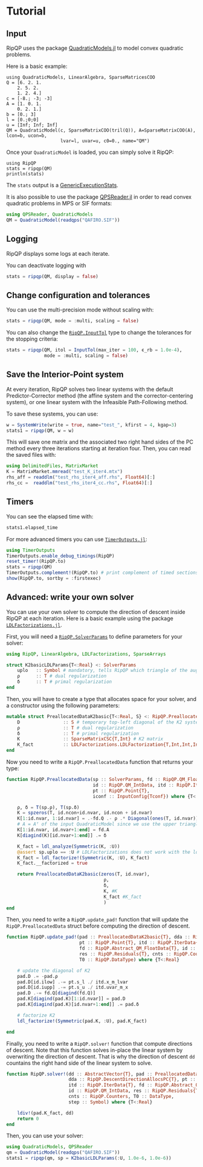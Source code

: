 # Tutorial

## Input

RipQP uses the package [QuadraticModels.jl](https://github.com/JuliaSmoothOptimizers/QuadraticModels.jl) to model
convex quadratic problems.

Here is a basic example:

```@example QM
using QuadraticModels, LinearAlgebra, SparseMatricesCOO
Q = [6. 2. 1.
    2. 5. 2.
    1. 2. 4.]
c = [-8.; -3; -3]
A = [1. 0. 1.
    0. 2. 1.]
b = [0.; 3]
l = [0.;0;0]
u = [Inf; Inf; Inf]
QM = QuadraticModel(c, SparseMatrixCOO(tril(Q)), A=SparseMatrixCOO(A), lcon=b, ucon=b, 
                    lvar=l, uvar=u, c0=0., name="QM")
```

Once your `QuadraticModel` is loaded, you can simply solve it RipQP:

```@example QM
using RipQP
stats = ripqp(QM)
println(stats)
```

The `stats` output is a
[GenericExecutionStats](https://juliasmoothoptimizers.github.io/SolverCore.jl/dev/reference/#SolverCore.GenericExecutionStats).

It is also possible to use the package [QPSReader.jl](https://github.com/JuliaSmoothOptimizers/QPSReader.jl) in order to
read convex quadratic problems in MPS or SIF formats:

```julia
using QPSReader, QuadraticModels
QM = QuadraticModel(readqps("QAFIRO.SIF"))
```

## Logging

RipQP displays some logs at each iterate.

You can deactivate logging with

```julia
stats = ripqp(QM, display = false)
```

## Change configuration and tolerances

You can use the multi-precision mode without scaling with:

```julia
stats = ripqp(QM, mode = :multi, scaling = false)
```

You can also change the [`RipQP.InputTol`](@ref) type to change the tolerances for the
stopping criteria:

```julia
stats = ripqp(QM, itol = InputTol(max_iter = 100, ϵ_rb = 1.0e-4),
              mode = :multi, scaling = false)
```

## Save the Interior-Point system

At every iteration, RipQP solves two linear systems with the default Predictor-Corrector method (the affine system and the 
corrector-centering system), or one linear system with the Infeasible Path-Following method.
  
To save these systems, you can use:

```julia
w = SystemWrite(write = true, name="test_", kfirst = 4, kgap=3) 
stats1 = ripqp(QM, w = w)
```

This will save one matrix and the associated two right hand sides of the PC method every three iterations starting at 
iteration four.
Then, you can read the saved files with:

```julia
using DelimitedFiles, MatrixMarket
K = MatrixMarket.mmread("test_K_iter4.mtx")
rhs_aff = readdlm("test_rhs_iter4_aff.rhs", Float64)[:]
rhs_cc =  readdlm("test_rhs_iter4_cc.rhs", Float64)[:] 
```

## Timers

You can see the elapsed time with:

```julia
stats1.elapsed_time
```

For more advanced timers you can use [`TimerOutputs.jl`](https://github.com/KristofferC/TimerOutputs.jl):

```julia
using TimerOutputs
TimerOutputs.enable_debug_timings(RipQP)
reset_timer!(RipQP.to)
stats = ripqp(QM)
TimerOutputs.complement!(RipQP.to) # print complement of timed sections
show(RipQP.to, sortby = :firstexec)
```

## Advanced: write your own solver

You can use your own solver to compute the direction of descent inside RipQP at each iteration.
Here is a basic example using the package [`LDLFactorizations.jl`](https://github.com/JuliaSmoothOptimizers/LDLFactorizations.jl).

First, you will need a [`RipQP.SolverParams`](@ref) to define parameters for your solver:

```julia
using RipQP, LinearAlgebra, LDLFactorizations, SparseArrays

struct K2basicLDLParams{T<:Real} <: SolverParams
    uplo   :: Symbol # mandatory, tells RipQP which triangle of the augmented system to store
    ρ      :: T # dual regularization
    δ      :: T # primal regularization
end
```

Then, you will have to create a type that allocates space for your solver, and a constructor using the following parameters:

```julia
mutable struct PreallocatedDataK2basic{T<:Real, S} <: RipQP.PreallocatedDataAugmented{T, S}
    D                :: S # temporary top-left diagonal of the K2 system
    ρ                :: T # dual regularization
    δ                :: T # primal regularization
    K                :: SparseMatrixCSC{T,Int} # K2 matrix
    K_fact           :: LDLFactorizations.LDLFactorization{T,Int,Int,Int} # factorized K2
end
```

Now you need to write a `RipQP.PreallocatedData` function that returns your type:

```julia
function RipQP.PreallocatedData(sp :: SolverParams, fd :: RipQP.QM_FloatData{T},
                                id :: RipQP.QM_IntData, itd :: RipQP.IterData{T},
                                pt :: RipQP.Point{T},
                                iconf :: InputConfig{Tconf}) where {T<:Real, Tconf<:Real}

    ρ, δ = T(sp.ρ), T(sp.δ)
    K = spzeros(T, id.ncon+id.nvar, id.ncon + id.nvar)
    K[1:id.nvar, 1:id.nvar] = .-fd.Q .- ρ .* Diagonal(ones(T, id.nvar))
    # A = Aᵀ of the input QuadraticModel since we use the upper triangle:
    K[1:id.nvar, id.nvar+1:end] = fd.A 
    K[diagind(K)[id.nvar+1:end]] .= δ

    K_fact = ldl_analyze(Symmetric(K, :U))
    @assert sp.uplo == :U # LDLFactorizations does not work with the lower triangle
    K_fact = ldl_factorize!(Symmetric(K, :U), K_fact)
    K_fact.__factorized = true

    return PreallocatedDataK2basic(zeros(T, id.nvar),
                                    ρ,
                                    δ,
                                    K, #K
                                    K_fact #K_fact
                                    )
end
```

Then, you need to write a `RipQP.update_pad!` function that will update the `RipQP.PreallocatedData`
struct before computing the direction of descent.

```julia
function RipQP.update_pad!(pad :: PreallocatedDataK2basic{T}, dda :: RipQP.DescentDirectionAllocs{T},
                           pt :: RipQP.Point{T}, itd :: RipQP.IterData{T},
                           fd :: RipQP.Abstract_QM_FloatData{T}, id :: RipQP.QM_IntData,
                           res :: RipQP.Residuals{T}, cnts :: RipQP.Counters,
                           T0 :: RipQP.DataType) where {T<:Real}

    # update the diagonal of K2
    pad.D .= -pad.ρ
    pad.D[id.ilow] .-= pt.s_l ./ itd.x_m_lvar
    pad.D[id.iupp] .-= pt.s_u ./ itd.uvar_m_x
    pad.D .-= fd.Q[diagind(fd.Q)]
    pad.K[diagind(pad.K)[1:id.nvar]] = pad.D
    pad.K[diagind(pad.K)[id.nvar+1:end]] .= pad.δ

    # factorize K2
    ldl_factorize!(Symmetric(pad.K, :U), pad.K_fact)

end
```

Finally, you need to write a `RipQP.solver!` function that compute directions of descent.
Note that this function solves in-place the linear system by overwriting the direction of descent.
That is why the direction of descent `dd` 
countains the right hand side of the linear system to solve.

```julia
function RipQP.solver!(dd :: AbstractVector{T}, pad :: PreallocatedDataK2basic{T},
                       dda :: RipQP.DescentDirectionAllocsPC{T}, pt :: RipQP.Point{T},
                       itd :: RipQP.IterData{T}, fd :: RipQP.Abstract_QM_FloatData{T},
                       id :: RipQP.QM_IntData, res :: RipQP.Residuals{T},
                       cnts :: RipQP.Counters, T0 :: DataType,
                       step :: Symbol) where {T<:Real}

    ldiv!(pad.K_fact, dd)
    return 0
end
```

Then, you can use your solver:

```julia
using QuadraticModels, QPSReader
qm = QuadraticModel(readqps("QAFIRO.SIF"))
stats1 = ripqp(qm, sp = K2basicLDLParams(:U, 1.0e-6, 1.0e-6))
```